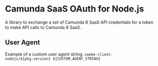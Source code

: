 # Camunda SaaS OAuth for Node.js

A library to exchange a set of Camunda 8 SaaS API credentials for a token to make API calls to Camunda 8 SaaS.

## User Agent

Example of a custom user agent string: `zeebe-client-nodejs/${pkg.version} ${CUSTOM_AGENT_STRING}`
